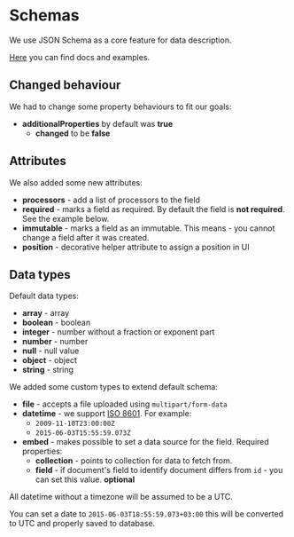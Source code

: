 # Schemas

We use JSON Schema as a core feature for data description.

[Here](http://json-schema.org/) you can find docs and examples. 

## Changed behaviour

We had to change some property behaviours to fit our goals:

  * **additionalProperties** by default was **true**
    * **changed** to be **false**

## Attributes

We also added some new attributes:

  * **processors** - add a list of processors to the field
  * **required** - marks a field as required. By default the field is **not required**. See the example below.
  * **immutable** - marks a field as an immutable. This means - you cannot change a field after it was created.
  * **position** - decorative helper attribute to assign a position in UI

## Data types

Default data types:

  * **array** - array
  * **boolean** - boolean
  * **integer** - number without a fraction or exponent part
  * **number** - number
  * **null** - null value
  * **object** - object
  * **string** - string

We added some custom types to extend default schema:

  * **file** - accepts a file uploaded using `multipart/form-data`
  * **datetime** - we support [ISO 8601](https://en.wikipedia.org/wiki/ISO_8601). For example:
    * `2009-11-10T23:00:00Z`
    * `2015-06-03T15:55:59.073Z`
  * **embed** - makes possible to set a data source for the field. Required properties:
    * **collection** - points to collection for data to fetch from.
    * **field** - if document's field to identify document differs from `id` - you can set this value. **optional**

All datetime without a timezone will be assumed to be a UTC.

You can set a date to `2015-06-03T18:55:59.073+03:00` this will be converted to UTC and properly saved to database.

